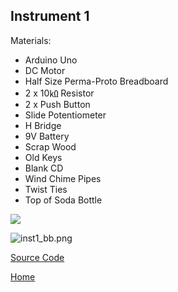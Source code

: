 ## Instrument 1

Materials:

- Arduino Uno
- DC Motor
- Half Size Perma-Proto Breadboard
- 2 x 10㏀ Resistor
- 2 x Push Button
- Slide Potentiometer
- H Bridge
- 9V Battery
- Scrap Wood
- Old Keys
- Blank CD
- Wind Chime Pipes
- Twist Ties
- Top of Soda Bottle



![]({{site.baseurl}}//cymbox1%20copy.png)



![inst1_bb.png]({{site.baseurl}}/inst1_bb.png)



[Source Code](https://famousshame.github.io/Cymbox/inst-1-source-code)



[Home](https://famousshame.github.io/Cymbox/)

